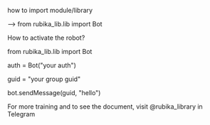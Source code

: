 how to import module/library

--> from rubika_lib.lib import Bot

How to activate the robot?

from rubika_lib.lib import Bot


auth = Bot("your auth")

guid = "your group guid"

bot.sendMessage(guid, "hello")

For more training and to see the document, visit @rubika_library in Telegram